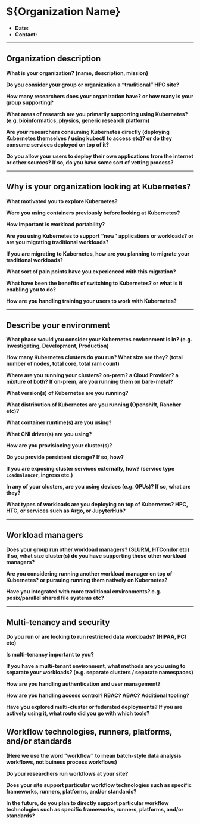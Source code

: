 # ${Organization Name}

- **Date:**
- **Contact:** <!-- remove if you'd prefer not to be contacted -->

---

## Organization description

**What is your organization? (name, description, mission)**



**Do you consider your group or organization a “traditional” HPC site?**



**How many researchers does your organization have? or how many is your group
supporting?**



**What areas of research are you primarily supporting using Kubernetes? (e.g.
bioinformatics, physics, generic research platform)**



**Are your researchers consuming Kubernetes directly (deploying Kubernetes
themselves / using kubectl to access etc)? or do they consume services deployed
on top of it?**



**Do you allow your users to deploy their own applications from the internet or
other sources? If so, do you have some sort of vetting process?**



---

## Why is your organization looking at Kubernetes?

**What motivated you to explore Kubernetes?**



**Were you using containers previously before looking at Kubernetes?**



**How important is workload portability?**



**Are you using Kubernetes to support “new” applications or workloads? or are
you migrating traditional workloads?**



**If you are migrating to Kubernetes, how are you planning to migrate your
traditional workloads?**



**What sort of pain points have you experienced with this migration?**



**What have been the benefits of switching to Kubernetes? or what is it enabling
you to do?**



**How are you handling training your users to work with Kubernetes?**



---

## Describe your environment

**What phase would you consider your Kubernetes environment is in? (e.g. 
Investigating, Development, Production)**



**How many Kubernetes clusters do you run? What size are they? (total number of
nodes, total core, total ram count)**



**Where are you running your clusters? on-prem? a Cloud Provider? a mixture of 
both? If on-prem, are you running them on bare-metal?**



**What version(s) of Kubernetes are you running?**



**What distribution of Kubernetes are you running (Openshift, Rancher etc)?**



**What container runtime(s) are you using?**



**What CNI driver(s) are you using?**



**How are you provisioning your cluster(s)?**



**Do you provide persistent storage? If so, how?**



**If you are exposing cluster services externally, how? (service type
`LoadBalancer`, ingress etc.)**



**In any of your clusters, are you using devices (e.g. GPUs)? If so, what are
they?**



**What types of workloads are you deploying on top of Kubernetes? HPC, HTC, or
services such as Argo, or JupyterHub?**



---

## Workload managers

**Does your group run other workload managers? (SLURM, HTCondor etc)  If so,
what size cluster(s) do you have supporting those other workload managers?**



**Are you considering running another workload manager on top of Kubernetes? or
pursuing running them natively on Kubernetes?**



**Have you integrated with more traditional environments? e.g. posix/parallel
shared file systems etc?**



---

## Multi-tenancy and security

**Do you run or are looking to run restricted data workloads? (HIPAA, PCI etc)**



**Is multi-tenancy important to you?**



**If you have a multi-tenant environment, what methods are you using to
separate your workloads? (e.g. separate clusters / separate namespaces)**



**How are you handling authentication and user management?**



**How are you handling access control? RBAC? ABAC? Additional tooling?**



**Have you explored multi-cluster or federated deployments? If you are actively
using it, what route did you go with which tools?**


## Workflow technologies, runners, platforms, and/or standards

**(Here we use the word "workflow" to mean batch-style data analysis workflows, not buiness process workflows)**



**Do your researchers run workflows at your site?**



**Does your site support particular workflow technologies such as specific frameworks, runners, platforms, and/or standards?**



**In the future, do you plan to directly support particular workflow technologies
such as specific frameworks, runners, platforms, and/or standards?**


